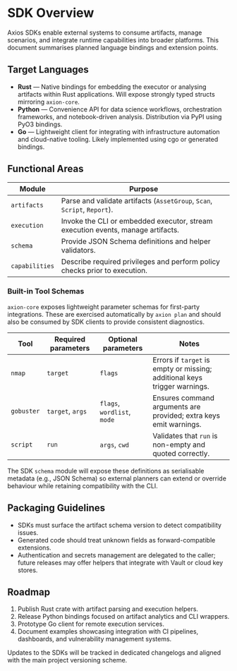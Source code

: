 # SDK Overview

Axios SDKs enable external systems to consume artifacts, manage scenarios, and integrate runtime capabilities into broader platforms. This document summarises planned language bindings and extension points.

## Target Languages

- **Rust** — Native bindings for embedding the executor or analysing artifacts within Rust applications. Will expose strongly typed structs mirroring `axion-core`.
- **Python** — Convenience API for data science workflows, orchestration frameworks, and notebook-driven analysis. Distribution via PyPI using PyO3 bindings.
- **Go** — Lightweight client for integrating with infrastructure automation and cloud-native tooling. Likely implemented using cgo or generated bindings.

## Functional Areas

| Module   | Purpose                                                                   |
|----------|---------------------------------------------------------------------------|
| `artifacts` | Parse and validate artifacts (`AssetGroup`, `Scan`, `Script`, `Report`). |
| `execution` | Invoke the CLI or embedded executor, stream execution events, manage artifacts. |
| `schema`    | Provide JSON Schema definitions and helper validators.                |
| `capabilities` | Describe required privileges and perform policy checks prior to execution. |

### Built-in Tool Schemas

`axion-core` exposes lightweight parameter schemas for first-party integrations. These are exercised automatically by `axion plan` and should also be consumed by SDK clients to provide consistent diagnostics.

| Tool      | Required parameters       | Optional parameters           | Notes |
|-----------|---------------------------|-------------------------------|-------|
| `nmap`    | `target`                  | `flags`                       | Errors if `target` is empty or missing; additional keys trigger warnings. |
| `gobuster`| `target`, `args`          | `flags`, `wordlist`, `mode`   | Ensures command arguments are provided; extra keys emit warnings. |
| `script`  | `run`                     | `args`, `cwd`                 | Validates that `run` is non-empty and quoted correctly. |

The SDK `schema` module will expose these definitions as serialisable metadata (e.g., JSON Schema) so external planners can extend or override behaviour while retaining compatibility with the CLI.

## Packaging Guidelines

- SDKs must surface the artifact schema version to detect compatibility issues.
- Generated code should treat unknown fields as forward-compatible extensions.
- Authentication and secrets management are delegated to the caller; future releases may offer helpers that integrate with Vault or cloud key stores.

## Roadmap

1. Publish Rust crate with artifact parsing and execution helpers.
2. Release Python bindings focused on artifact analytics and CLI wrappers.
3. Prototype Go client for remote execution services.
4. Document examples showcasing integration with CI pipelines, dashboards, and vulnerability management systems.

Updates to the SDKs will be tracked in dedicated changelogs and aligned with the main project versioning scheme.
